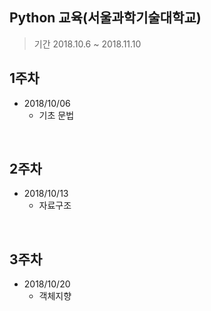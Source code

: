 ## Python 교육(서울과학기술대학교)

> 기간 2018.10.6 ~ 2018.11.10

## 1주차
* 2018/10/06
    - 기초 문법

<br>

## 2주차
* 2018/10/13
    - 자료구조

<br>


## 3주차
* 2018/10/20
    - 객체지향

<br>
